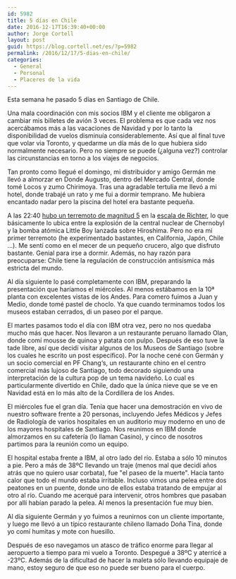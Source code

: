 ```yaml
---
id: 5982
title: 5 días en Chile
date: 2016-12-17T16:39:40+00:00
author: Jorge Cortell
layout: post
guid: https://blog.cortell.net/es/?p=5982
permalink: /2016/12/17/5-dias-en-chile/
categories:
  - General
  - Personal
  - Placeres de la vida
---
```

Esta semana he pasado 5 días en Santiago de Chile.

Una mala coordinación con mis socios IBM y el cliente me obligaron a cambiar mis billetes de avión 3 veces. El problema es que cada vez nos acercábamos más a las vacaciones de Navidad y por lo tanto la disponibilidad de vuelos disminuía considerablemente. Así que al final tuve que volar via Toronto, y quedarme un día más de lo que hubiera sido normalmente necesario. Pero no siempre se puede (¿alguna vez?) controlar las circunstancias en torno a los viajes de negocios.

Tan pronto como llegué el domingo, mi distribuidor y amigo Germán me llevó a almorzar en Donde Augusto, dentro del Mercado Central, donde tomé Locos y zumo Chirimoya. Tras una agradable tertulia me llevó a mi hotel, donde trabajé un rato y me fui a dormir temprano. Me hubiera encantado nadar pero la piscina del hotel era bastante pequeña.

A las 22:40  [hubo un terremoto de magnitud 5](https://www.sismologia.cl/) en la <a href = "https://en.wikipedia.org/wiki/ Richter\_magnitude\_scale "> escala de Richter</a>, lo que básicamente lo ubica entre la explosión de la central nuclear de Chernobyl y la bomba atómica Little Boy lanzada sobre Hiroshima. Pero no era mi primer terremoto (he experimentado bastantes, en California, Japón, Chile ...). Me sentí como en el mecer de un pequeño crucero, algo que disfruto bastante. Genial para irse a dormir. Además, no hay razón para preocuparse: Chile tiene la regulación de construcción antisísmica más estricta del mundo.

Al día siguiente lo pasé completamente con IBM, preparando la presentación que haríamos el miércoles. Al menos estábamos en la 10ª planta con excelentes vistas de los Andes. Para comero fuimos a Juan y Medio, donde tomé pastel de choclo. Ya que cuando terminamos todos los museos estaban cerrados, di un paseo por el parque.

El martes pasamos todo el día con IBM otra vez, pero no nos quedaba mucho más que hacer. Nos llevaron a un restaurante peruano llamado Olan, donde comí mousse de quinoa y patata con pulpo. Después de eso tuve la tade libre, así que decidí visitar algunos de los Museos de Santiago (sobre los cuales he escrito un post específico). Por la noche cené con Germán y un socio comercial en PF Chang‘s, un restaurante chino en el centro comercial más lujoso de Santiago, todo decorado siguiendo una interpretación de la cultura pop de un tema navideño. Lo cual es particularmente divertido en Chile, dado que la única nieve que se ve en Navidad está en lo más alto de la Cordillera de los Andes.

El miércoles fue el gran día. Tenía que hacer una demostración en vivo de nuestro software frente a 20 personas, incluyendo Jefes Médicos y Jefes de Radiología de varios hospitales en un auditorio muy moderno en uno de los mayores hospitales de Santiago. Nos reunimos en IBM donde almorzamos en su cafetería (lo llaman Casino), y cinco de nosotros partimos para la reunión como un equipo.

El hospital estaba frente a IBM, al otro lado del río. Estaba a sólo 10 minutos a pie. Pero a más de 38ºC llevando un traje (menos mal que decidí años atrás que no quiero usar corbata), fue "el paseo de la muerte". Hacía tanto calor que todo el mundo estaba irritable. Incluso vimos una pelea entre dos peatones en un puente, donde uno de ellos estaba tratando de empujar al otro al río. Cuando me acerqué para intervenir, otros hombres que pasaban por allí habían parado la pelea. Al menos la presentación fue muy bien.

Al día siguiente Germán y yo fuimos a reunirnos con un cliente importante, y luego me llevó a un típico restaurante chileno llamado Doña Tina, donde yo comí humitas y mote con huesillo.

Después de eso navegamos un atasco de tráfico enorme para llegar al aeropuerto a tiempo para mi vuelo a Toronto. Despegué a 38ºC y aterricé a -23ºC. Además de la dificultad de hacer la maleta sólo llevando equipaje de mano, estoy seguro de que eso no puede ser bueno para el cuerpo.